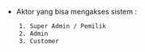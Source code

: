 - Aktor yang bisa mengakses sistem :
```bash
    1. Super Admin / Pemilik
    2. Admin 
    3. Customer
```